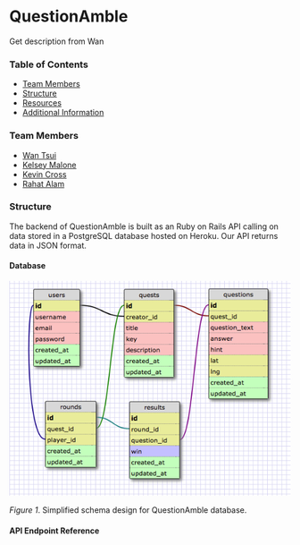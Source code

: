 # QuestionAmble

Get description from Wan

### Table of Contents
* [Team Members](###team-members)
* [Structure](###structure)
* [Resources](###resources)
* [Additional Information](###additional-information)

### Team Members
* [Wan Tsui](https://github.com/wantsui)
* [Kelsey Malone](https://github.com/kqm001)
* [Kevin Cross](https://github.com/Kevinhcross96)
* [Rahat Alam](https://github.com/rahat64)

### Structure
The backend of QuestionAmble is built as an Ruby on Rails API calling on data stored in a PostgreSQL database hosted on Heroku.  Our API returns data in JSON format.

#### Database
![QuestionAmble Schema Design](readme-assets/questionamble_schema.png)

*Figure 1*.  Simplified schema design for QuestionAmble database.

#### API Endpoint Reference
